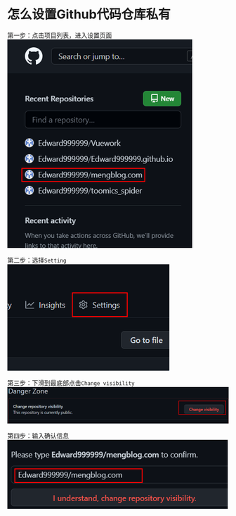 # 怎么设置Github代码仓库私有
第一步：点击项目列表，进入设置页面
![图片](https://github.com/Edward999999/mengblog.com/blob/master/md/guide/pic/makeRepositoriesPrivicy1.png)

第二步：选择`Setting`
![图片](https://github.com/Edward999999/mengblog.com/blob/master/md/guide/pic/makeRepositoriesPrivicy2.png)

第三步：下滑到最底部点击`Change visibility`
![图片](https://github.com/Edward999999/mengblog.com/blob/master/md/guide/pic/makeRepositoriesPrivicy3.png)

第四步：输入确认信息
![图片](https://github.com/Edward999999/mengblog.com/blob/master/md/guide/pic/makeRepositoriesPrivicy4.png)